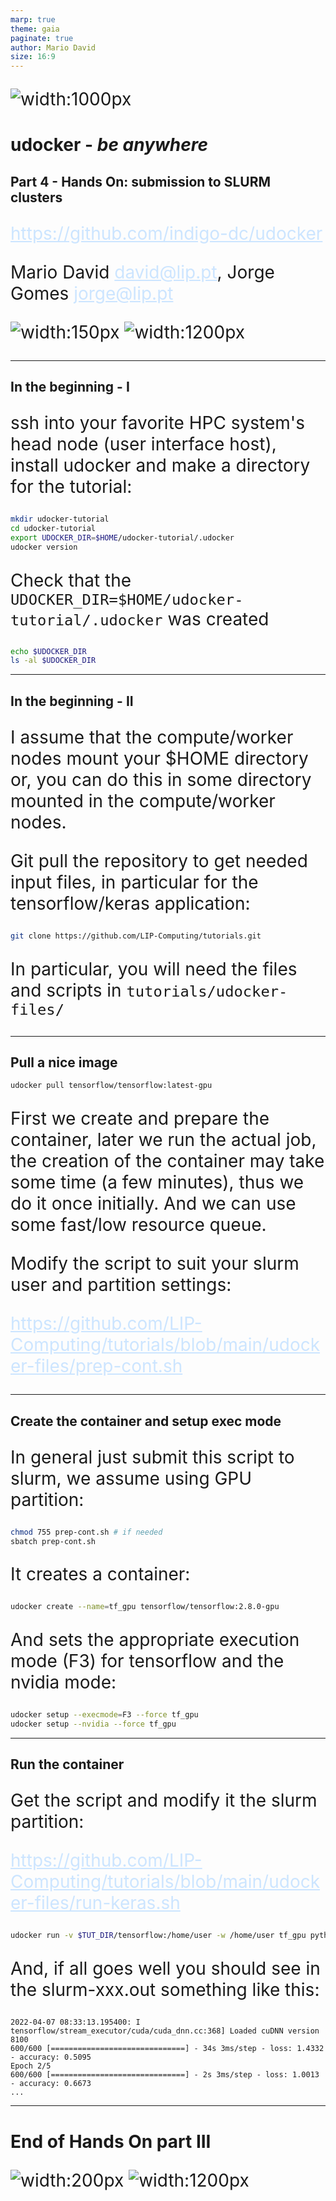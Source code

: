 ```yaml
---
marp: true
theme: gaia
paginate: true
author: Mario David
size: 16:9
---
```


<style>
    section{
        background: #29303B;
        color: white;
    }
    a:link {
        color: #CCE5FF;
        background-color: transparent;
        text-decoration: underline;
    }
    a:visited {
        color: #CCE5FF;
        background-color: transparent;
        text-decoration: underline;
    }
    ul {
        font-size: 28px;
    }
    p {
        font-size: 28px;
    }
    table {
        font-size: 22px;
    }

</style>

<!-- _class: lead -->

![width:1000px](imgs/udocker-project-logos.png)

# udocker - *be anywhere*

## Part 4 - Hands On: submission to SLURM clusters

<https://github.com/indigo-dc/udocker>

Mario David <david@lip.pt>, Jorge Gomes <jorge@lip.pt>

![width:150px](imgs/lip-udocker-logos.png)
![width:1200px](imgs/funding-by-log.png)

---

## In the beginning - I

ssh into your favorite HPC system's head node (user interface host), install udocker and make a directory for the tutorial:

```bash
mkdir udocker-tutorial
cd udocker-tutorial
export UDOCKER_DIR=$HOME/udocker-tutorial/.udocker
udocker version
```

Check that the `UDOCKER_DIR=$HOME/udocker-tutorial/.udocker` was created

```bash
echo $UDOCKER_DIR
ls -al $UDOCKER_DIR
```

---

## In the beginning - II

I assume that the compute/worker nodes mount your $HOME directory or, you can do this in some directory mounted in the compute/worker nodes.

Git pull the repository to get needed input files, in particular for the tensorflow/keras application:

```bash
git clone https://github.com/LIP-Computing/tutorials.git
```

In particular, you will need the files and scripts in `tutorials/udocker-files/`

---

## Pull a nice image

```bash
udocker pull tensorflow/tensorflow:latest-gpu
```

First we create and prepare the container, later we run the actual job, the creation of the container may take some time (a few minutes), thus we do it once initially. And we can use some fast/low resource queue.

Modify the script to suit your slurm user and partition settings:

<https://github.com/LIP-Computing/tutorials/blob/main/udocker-files/prep-cont.sh>

---

## Create the container and setup exec mode

In general just submit this script to slurm, we assume using GPU partition:

```bash
chmod 755 prep-cont.sh # if needed
sbatch prep-cont.sh
```

It creates a container:

```bash
udocker create --name=tf_gpu tensorflow/tensorflow:2.8.0-gpu
```

And sets the appropriate execution mode (F3) for tensorflow and the nvidia mode:

```bash
udocker setup --execmode=F3 --force tf_gpu
udocker setup --nvidia --force tf_gpu
```

---

## Run the container

Get the script and modify it the slurm partition:

<https://github.com/LIP-Computing/tutorials/blob/main/udocker-files/run-keras.sh>

```bash
udocker run -v $TUT_DIR/tensorflow:/home/user -w /home/user tf_gpu python3 keras_example_small.py
```

And, if all goes well you should see in the slurm-xxx.out something like this:

```text
2022-04-07 08:33:13.195400: I tensorflow/stream_executor/cuda/cuda_dnn.cc:368] Loaded cuDNN version 8100
600/600 [==============================] - 34s 3ms/step - loss: 1.4332 - accuracy: 0.5095
Epoch 2/5
600/600 [==============================] - 2s 3ms/step - loss: 1.0013 - accuracy: 0.6673
...
```

---

<!-- _class: lead -->

# End of Hands On part III

![width:200px](imgs/lip-udocker-logos.png)
![width:1200px](imgs/funding-by-log.png)

